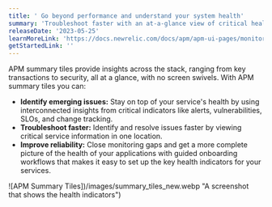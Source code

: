 ```yaml
---
title: ' Go beyond performance and understand your system health'
summary: 'Troubleshoot faster with an at-a-glance view of critical health indicators for your service'
releaseDate: '2023-05-25'
learnMoreLink: 'https://docs.newrelic.com/docs/apm/apm-ui-pages/monitoring/apm-summary-page-view-transaction-apdex-usage-data/'
getStartedLink: ''
---
```


APM summary tiles provide insights across the stack, ranging from key transactions to security, all at a glance, with no screen swivels. With APM summary tiles you can:

- **Identify emerging issues:** Stay on top of your service's health by using interconnected insights from critical indicators like alerts, vulnerabilities, SLOs, and change tracking.
- **Troubleshoot faster:** Identify and resolve issues faster by viewing critical service information in one location.
- **Improve reliability:** Close monitoring gaps and get a more complete picture of the health of your applications with guided onboarding workflows that makes it easy to set up the key health indicators for your services.

![APM Summary Tiles])/images/summary_tiles_new.webp "A screenshot that shows the health indicators")
